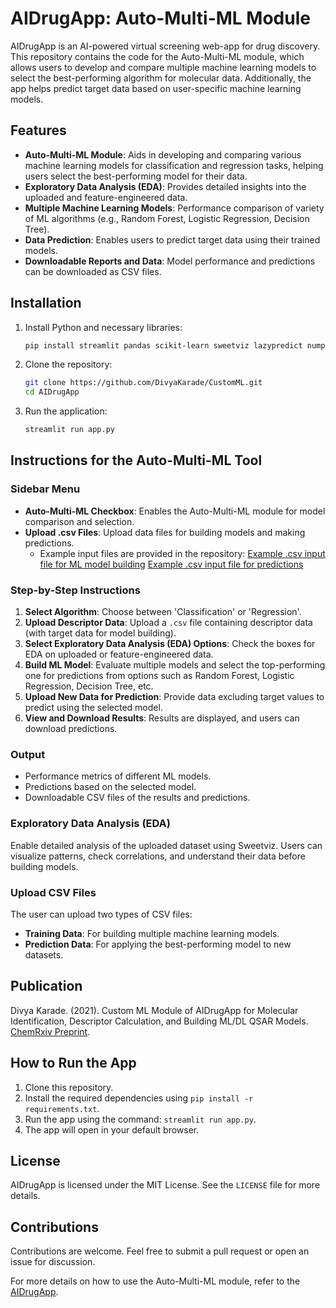 # AIDrugApp: Auto-Multi-ML Module

AIDrugApp is an AI-powered virtual screening web-app for drug discovery. This repository contains the code for the Auto-Multi-ML module, which allows users to develop and compare multiple machine learning models to select the best-performing algorithm for molecular data. Additionally, the app helps predict target data based on user-specific machine learning models.

## Features

- **Auto-Multi-ML Module**: Aids in developing and comparing various machine learning models for classification and regression tasks, helping users select the best-performing model for their data.
- **Exploratory Data Analysis (EDA)**: Provides detailed insights into the uploaded and feature-engineered data.
- **Multiple Machine Learning Models**: Performance comparison of variety of ML algorithms (e.g., Random Forest, Logistic Regression, Decision Tree).
- **Data Prediction**: Enables users to predict target data using their trained models.
- **Downloadable Reports and Data**: Model performance and predictions can be downloaded as CSV files.

## Installation

1. Install Python and necessary libraries:
    ```bash
    pip install streamlit pandas scikit-learn sweetviz lazypredict numpy
    ```

2. Clone the repository:
    ```bash
    git clone https://github.com/DivyaKarade/CustomML.git
    cd AIDrugApp
    ```

3. Run the application:
    ```bash
    streamlit run app.py
    ```

## Instructions for the Auto-Multi-ML Tool

### Sidebar Menu
- **Auto-Multi-ML Checkbox**: Enables the Auto-Multi-ML module for model comparison and selection.
- **Upload .csv Files**: Upload data files for building models and making predictions.
  - Example input files are provided in the repository:
    [Example .csv input file for ML model building](https://github.com/DivyaKarade/Example-.csv-input-files--AIDrugApp-v1.2)
    [Example .csv input file for predictions](https://github.com/DivyaKarade/Example-.csv-input-files--AIDrugApp-v1.2)

### Step-by-Step Instructions

1. **Select Algorithm**: Choose between 'Classification' or 'Regression'.
2. **Upload Descriptor Data**: Upload a `.csv` file containing descriptor data (with target data for model building).
3. **Select Exploratory Data Analysis (EDA) Options**: Check the boxes for EDA on uploaded or feature-engineered data.
4. **Build ML Model**: Evaluate multiple models and select the top-performing one for predictions from options such as Random Forest, Logistic Regression, Decision Tree, etc.
5. **Upload New Data for Prediction**: Provide data excluding target values to predict using the selected model.
6. **View and Download Results**: Results are displayed, and users can download predictions.

### Output

- Performance metrics of different ML models.
- Predictions based on the selected model.
- Downloadable CSV files of the results and predictions.

### Exploratory Data Analysis (EDA)
Enable detailed analysis of the uploaded dataset using Sweetviz. Users can visualize patterns, check correlations, and understand their data before building models.

### Upload CSV Files
The user can upload two types of CSV files:
- **Training Data**: For building multiple machine learning models.
- **Prediction Data**: For applying the best-performing model to new datasets.

## Publication

Divya Karade. (2021). Custom ML Module of AIDrugApp for Molecular Identification, Descriptor Calculation, and Building ML/DL QSAR Models. [ChemRxiv Preprint](https://doi.org/10.33774/chemrxiv-2021-3f1f9).

## How to Run the App

1. Clone this repository.
2. Install the required dependencies using `pip install -r requirements.txt`.
3. Run the app using the command: `streamlit run app.py`.
4. The app will open in your default browser.

## License
AIDrugApp is licensed under the MIT License. See the `LICENSE` file for more details.

## Contributions
Contributions are welcome. Feel free to submit a pull request or open an issue for discussion.


For more details on how to use the Auto-Multi-ML module, refer to the [AIDrugApp](https://aidrugapp.streamlit.app/).
